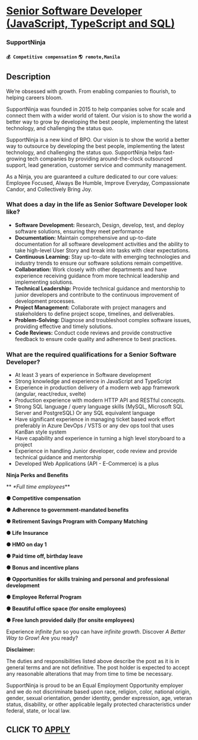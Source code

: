 # [Senior Software Developer (JavaScript, TypeScript and SQL)](https://www.remotewlb.com/apply/senior-software-developer-javascript-typescript-and-sql)  
### SupportNinja  
#### `💰 Competitive compensation` `🌎 remote,Manila`  

## Description

We’re obsessed with growth. From enabling companies to flourish, to helping careers bloom.

SupportNinja was founded in 2015 to help companies solve for scale and connect them with a wider world of talent. Our vision is to show the world a better way to grow by developing the best people, implementing the latest technology, and challenging the status quo.

SupportNinja is a new kind of BPO. Our vision is to show the world a better way to outsource by developing the best people, implementing the latest technology, and challenging the status quo. SupportNinja helps fast-growing tech companies by providing around-the-clock outsourced support, lead generation, customer service and community management.

As a Ninja, you are guaranteed a culture dedicated to our core values: Employee Focused, Always Be Humble, Improve Everyday, Compassionate Candor, and Collectively Bring Joy.

  

  

  

  

  

### What does a day in the life as Senior Software Developer look like?

* **Software Development:** Research, Design, develop, test, and deploy software solutions, ensuring they meet performance
*  **Documentation:** Maintain comprehensive and up-to-date documentation for all software development activities and the ability to take high-level User Story and break into tasks with clear expectations.
*  **Continuous Learning:** Stay up-to-date with emerging technologies and industry trends to ensure our software solutions remain competitive.
*  **Collaboration:** Work closely with other departments and have experience receiving guidance from more technical leadership and implementing solutions.
*  **Technical Leadership:** Provide technical guidance and mentorship to junior developers and contribute to the continuous improvement of development processes.
*  **Project Management:** Collaborate with project managers and stakeholders to define project scope, timelines, and deliverables.
*  **Problem-Solving:** Diagnose and troubleshoot complex software issues, providing effective and timely solutions.
*  **Code Reviews:** Conduct code reviews and provide constructive feedback to ensure code quality and adherence to best practices.

  

### What are the required qualifications for a Senior Software Developer?

* At least 3 years of experience in Software development
* Strong knowledge and experience in JavaScript and TypeScript
* Experience in production delivery of a modern web app framework (angular, react/redux, svelte)
* Production experience with modern HTTP API and RESTful concepts.
* Strong SQL language / query language skills (MySQL, Microsoft SQL Server and PostgreSQL) Or any SQL equivalent language
* Have significant experience in managing ticket based work effort preferably in Azure DevOps / VSTS or any dev ops tool that uses KanBan style system
* Have capability and experience in turning a high level storyboard to a project
* Experience in handling Junior developer, code review and provide technical guidance and mentorship
* Developed Web Applications (API - E-Commerce) is a plus

  

  

  

 **Ninja Perks and Benefits**

 ** _*Full time employees_**

 **● Competitive compensation**

 **● Adherence to government-mandated benefits**

 **● Retirement Savings Program with Company Matching**

 **● Life Insurance**

 **● HMO on day 1**

 **● Paid time off, birthday leave**

 **● Bonus and incentive plans**

 **● Opportunities for skills training and personal and professional development**

 **● Employee Referral Program**

 **● Beautiful office space (for onsite employees)**

 **● Free lunch provided daily (for onsite employees)**

Experience _infinite fun_ so you can have _infinite growth_. Discover _A Better Way to Grow_! Are you ready?

**Disclaimer:**

The duties and responsibilities listed above describe the post as it is in general terms and are not definitive. The post holder is expected to accept any reasonable alterations that may from time to time be necessary.

SupportNinja is proud to be an Equal Employment Opportunity employer and we do not discriminate based upon race, religion, color, national origin, gender, sexual orientation, gender identity, gender expression, age, veteran status, disability, or other applicable legally protected characteristics under federal, state, or local law.

  
## CLICK TO [APPLY](https://www.remotewlb.com/apply/senior-software-developer-javascript-typescript-and-sql)

